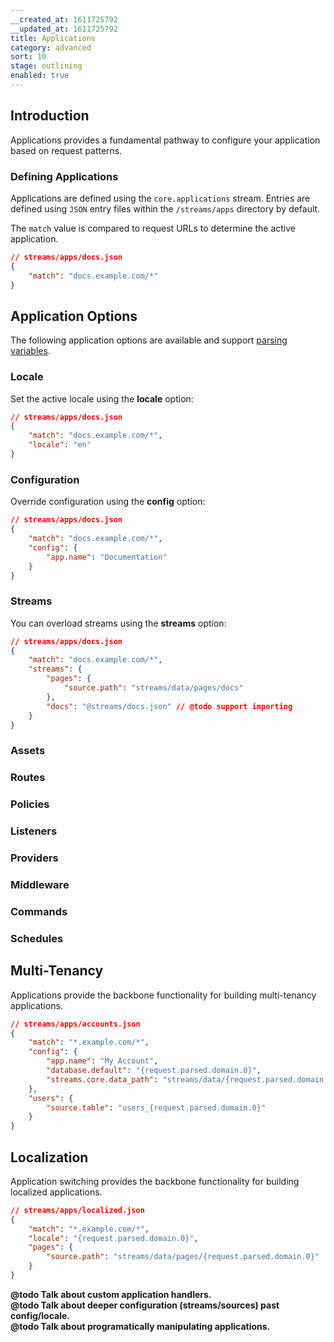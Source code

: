 ```yaml
---
__created_at: 1611725792
__updated_at: 1611725792
title: Applications
category: advanced
sort: 10
stage: outlining
enabled: true
---
```


## Introduction

Applications provides a fundamental pathway to configure your application based on request patterns.

### Defining Applications

Applications are defined using the `core.applications` stream. Entries are defined using `JSON` entry files within the `/streams/apps` directory by default.

The `match` value is compared to request URLs to determine the active application.

```json
// streams/apps/docs.json
{
    "match": "docs.example.com/*"
}
```

## Application Options

The following application options are available and support [parsing variables](parsing).

### Locale

Set the active locale using the **locale** option:

```json
// streams/apps/docs.json
{
    "match": "docs.example.com/*",
    "locale": "en"
}
```

### Configuration

Override configuration using the **config** option:

```json
// streams/apps/docs.json
{
    "match": "docs.example.com/*",
    "config": {
        "app.name": "Documentation"
    }
}
```

### Streams

You can overload streams using the **streams** option:

```json
// streams/apps/docs.json
{
    "match": "docs.example.com/*",
    "streams": {
        "pages": {
            "source.path": "streams/data/pages/docs"
        },
        "docs": "@streams/docs.json" // @todo support importing
    }
}
```

### Assets
### Routes
### Policies
### Listeners
### Providers
### Middleware
### Commands
### Schedules

## Multi-Tenancy

Applications provide the backbone functionality for building multi-tenancy applications.

```json
// streams/apps/accounts.json
{
    "match": "*.example.com/*",
    "config": {
        "app.name": "My Account",
        "database.default": "{request.parsed.domain.0}",
        "streams.core.data_path": "streams/data/{request.parsed.domain.0}"
    },
    "users": {
        "source.table": "users_{request.parsed.domain.0}"
    }
}
```

## Localization

Application switching provides the backbone functionality for building localized applications.

```json
// streams/apps/localized.json
{
    "match": "*.example.com/*",
    "locale": "{request.parsed.domain.0}",
    "pages": {
        "source.path": "streams/data/pages/{request.parsed.domain.0}"
    }
}
```

**@todo Talk about custom application handlers.**<br>
**@todo Talk about deeper configuration (streams/sources) past config/locale.**<br>
**@todo Talk about programatically manipulating applications.**
